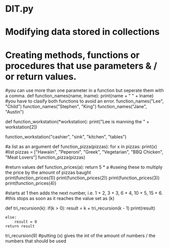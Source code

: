 # DIT.py
# Modifying data stored in collections
# Creating methods, functions or procedures that use parameters & / or return values.

#you can use more than one parameter in a function but seperate them with a comma.
def function_names(name, lname):
    print(name + " " + lname)
#you have to clasify both functions to avoid an error.
function_names("Lee", "Child")
function_names("Stephen", "King")
function_names("Jane", "Austin")

def function_workstation(*workstation):
    print("Lee is manning the " + workstation[2])

function_workstation("cashier", "sink", "kitchen", "tables")

#a list as an argument
def function_pizza(pizzas):
    for x in pizzas:
        print(x)
#list
pizzas = ["Hawaiin", "Peperoni", "Greek", "Vegetarian", "BBQ Chicken", "Meat Lovers"]
function_pizza(pizzas) 

#return values
def function_prices(a):
   return 5 * a
#useing these to multiply the price by the amount of pizzas baught  
print(function_prices(1))
print(function_prices(2))
print(function_prices(3))
print(function_prices(4)) 

#starts at 1 then adds the next number, i.e. 1 + 2, 3 + 3, 6 + 4, 10 + 5, 15 + 6. 
#this stops as soon as it reaches the value set as (k)

def tri_recursion(k):
    if(k > 0):
        result = k + tri_recursion(k - 1)
        print(result)

    else:
        result = 0
    return result

tri_recursion(9) 
#putting (x) gives the int of the amount of numbers / the numbers that should be used
